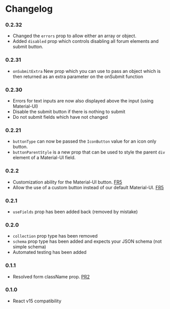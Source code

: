 # Changelog

### 0.2.32
- Changed the `errors` prop to allow either an array or object.
- Added `disabled` prop which controls disabling all forum elements and submit button.

### 0.2.31
- `onSubmitExtra` New prop which you can use to pass an object which is then returned as an extra parameter on the onSubmit function

### 0.2.30
- Errors for text inputs are now also displayed above the input (using Material-UI)
- Disable the submit button if there is nothing to submit
- Do not submit fields which have not changed

### 0.2.21
- `buttonType` can now be passed the `IconButton` value for an icon only button.
- `buttonParentStyle` is a new prop that can be used to style the parent `div` element of a Material-UI field.

### 0.2.2
- Customization ability for the Material-UI button. [FR5](https://github.com/Aluminati/meteor-react-autoform/issues/5)
- Allow the use of a custom button instead of our default Material-UI. [FR5](https://github.com/Aluminati/meteor-react-autoform/issues/5)

### 0.2.1
- `useFields` prop has been added back (removed by mistake)

### 0.2.0
- `collection` prop type has been removed
- `schema` prop type has been added and expects your JSON schema (not simple schema)
- Automated testing has been added

### 0.1.1
- Resolved form className prop. [PR2](https://github.com/Aluminati/meteor-react-autoform/pull/2)

### 0.1.0
- React v15 compatibility
